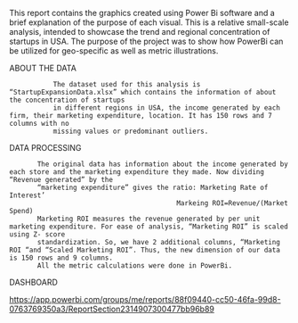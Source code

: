 This report contains the graphics created using Power Bi software and a brief explanation of the purpose of each visual. This is a relative small-scale analysis, 
intended to showcase the trend and regional concentration of startups in USA. The purpose of the project was to show how PowerBi can be utilized for geo-specific 
as well as metric illustrations. 

ABOUT THE DATA

               The dataset used for this analysis is “StartupExpansionData.xlsx” which contains the information of about the concentration of startups 
               in different regions in USA, the income generated by each firm, their marketing expenditure, location. It has 150 rows and 7 columns with no
               missing values or predominant outliers.

DATA PROCESSING 

           The original data has information about the income generated by each store and the marketing expenditure they made. Now dividing “Revenue generated” by the
           “marketing expenditure” gives the ratio: Marketing Rate of Interest’
                                              Markeing ROI=Revenue/(Market Spend)
           Marketing ROI measures the revenue generated by per unit marketing expenditure. For ease of analysis, “Marketing ROI” is scaled using Z- score 
           standardization. So, we have 2 additional columns, “Marketing ROI “and “Scaled Marketing ROI”. Thus, the new dimension of our data is 150 rows and 9 columns. 
           All the metric calculations were done in PowerBi. 



DASHBOARD          

https://app.powerbi.com/groups/me/reports/88f09440-cc50-46fa-99d8-0763769350a3/ReportSection2314907300477bb96b89
